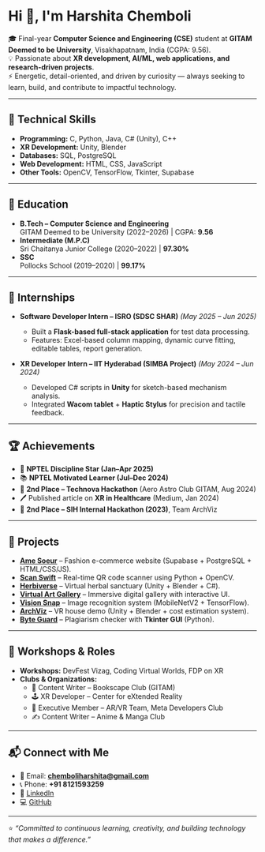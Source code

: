 # Hi 👋, I'm Harshita Chemboli  

🎓 Final-year **Computer Science and Engineering (CSE)** student at **GITAM Deemed to be University**, Visakhapatnam, India (CGPA: 9.56).  
💡 Passionate about **XR development, AI/ML, web applications, and research-driven projects**.  
⚡ Energetic, detail-oriented, and driven by curiosity — always seeking to learn, build, and contribute to impactful technology.  

---

## 🔧 Technical Skills
- **Programming:** C, Python, Java, C# (Unity), C++  
- **XR Development:** Unity, Blender  
- **Databases:** SQL, PostgreSQL  
- **Web Development:** HTML, CSS, JavaScript  
- **Other Tools:** OpenCV, TensorFlow, Tkinter, Supabase  

---

## 🏫 Education
- **B.Tech – Computer Science and Engineering**  
  GITAM Deemed to be University (2022–2026) | CGPA: **9.56**  
- **Intermediate (M.P.C)**  
  Sri Chaitanya Junior College (2020–2022) | **97.30%**  
- **SSC**  
  Pollocks School (2019–2020) | **99.17%**  

---

## 💼 Internships
- **Software Developer Intern – ISRO (SDSC SHAR)** *(May 2025 – Jun 2025)*  
  - Built a **Flask-based full-stack application** for test data processing.  
  - Features: Excel-based column mapping, dynamic curve fitting, editable tables, report generation.  

- **XR Developer Intern – IIT Hyderabad (SIMBA Project)** *(May 2024 – Jun 2024)*  
  - Developed C# scripts in **Unity** for sketch-based mechanism analysis.  
  - Integrated **Wacom tablet** + **Haptic Stylus** for precision and tactile feedback.  

---

## 🏆 Achievements
- 🌟 **NPTEL Discipline Star (Jan–Apr 2025)**  
- 📚 **NPTEL Motivated Learner (Jul–Dec 2024)**  
- 🥈 **2nd Place – Technova Hackathon** (Aero Astro Club GITAM, Aug 2024)  
- 🖊 Published article on **XR in Healthcare** (Medium, Jan 2024)  
- 🥈 **2nd Place – SIH Internal Hackathon (2023)**, Team ArchViz  

---

## 🚀 Projects
- **[Ame Soeur](https://github.com/Harshita-Chemboli/Ame_soeur)** – Fashion e-commerce website (Supabase + PostgreSQL + HTML/CSS/JS).  
- **[Scan Swift](https://github.com/Harshita-Chemboli/Scan-Swift)** – Real-time QR code scanner using Python + OpenCV.  
- **[Herbiverse](#)** – Virtual herbal sanctuary (Unity + Blender + C#).  
- **[Virtual Art Gallery](#)** – Immersive digital gallery with interactive UI.  
- **[Vision Snap](https://github.com/Harshita-Chemboli/Vision-Snap)** – Image recognition system (MobileNetV2 + TensorFlow).  
- **[ArchViz](#)** – VR house demo (Unity + Blender + cost estimation system).  
- **[Byte Guard](https://github.com/Harshita-Chemboli/Byte-Guard)** – Plagiarism checker with **Tkinter GUI** (Python).  

---

## 🎤 Workshops & Roles
- **Workshops:** DevFest Vizag, Coding Virtual Worlds, FDP on XR  
- **Clubs & Organizations:**  
  - 📖 Content Writer – Bookscape Club (GITAM)  
  - 🕹 XR Developer – Center for eXtended Reality  
  - 🧩 Executive Member – AR/VR Team, Meta Developers Club  
  - ✍️ Content Writer – Anime & Manga Club  

---

## 📬 Connect with Me
- 📧 Email: **chemboliharshita@gmail.com**  
- 📞 Phone: **+91 8121593259**  
- 🔗 [LinkedIn](https://linkedin.com/in/harshitachemboli)  
- 💻 [GitHub](https://github.com/harshitachemboli)  

---
⭐ *“Committed to continuous learning, creativity, and building technology that makes a difference.”*  
